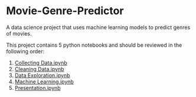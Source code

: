 # Movie-Genre-Predictor
A data science project that uses machine learning models to predict genres of movies.

This project contains 5 python notebooks and should be reviewed in the following order:

1. [Collecting Data.ipynb](https://github.com/rupaltotale/Movie-Genre-Predictor/blob/master/Collecting%20Data.ipynb)
2. [Cleaning Data.ipynb](https://github.com/rupaltotale/Movie-Genre-Predictor/blob/master/Cleaning%20Data.ipynb)
3. [Data Exploration.ipynb](https://github.com/rupaltotale/Movie-Genre-Predictor/blob/master/Data%20Exploration.ipynb)
4. [Machine Learning.ipynb](https://github.com/rupaltotale/Movie-Genre-Predictor/blob/master/Machine%20Learning.ipynb)
5. [Presentation.ipynb](https://github.com/rupaltotale/Movie-Genre-Predictor/blob/master/Presentation.ipynb)

